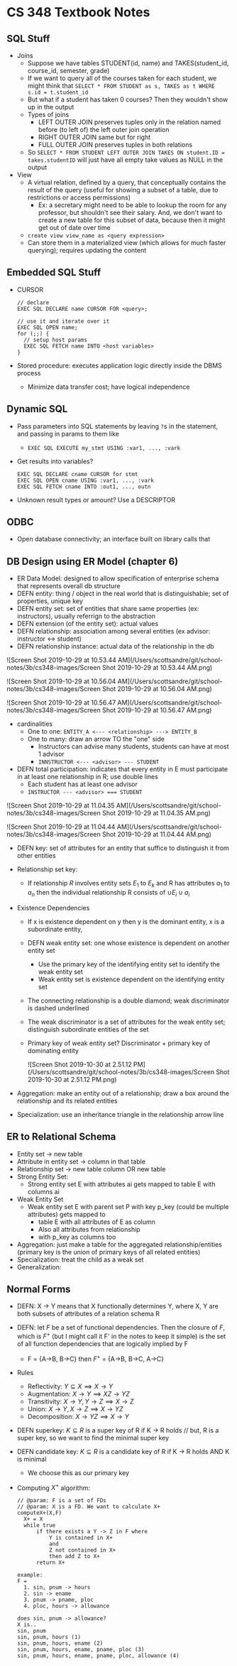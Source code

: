 # CS 348 Textbook Notes

## SQL Stuff

- Joins
  - Suppose we have tables STUDENT(id, name) and TAKES(student_id, course_id, semester, grade)
  - If we want to query all of the courses taken for each student, we might think that `SELECT * FROM STUDENT as s, TAKES as t WHERE s.id = t.student_id`
  - But what if a student has taken 0 courses? Then they wouldn't show up in the output
  - Types of joins
    - LEFT OUTER JOIN preserves tuples only in the relation named before (to left of) the left outer join operation
    - RIGHT OUTER JOIN same but for right
    - FULL OUTER JOIN preserves tuples in both relations
  - So `SELECT * FROM STUDENT LEFT OUTER JOIN TAKES ON student.ID = takes.studentID` will just have all empty take values as NULL in the output
- View
  - A virtual relation, defined by a query, that conceptually contains the result of the query (useful for showing a subset of a table, due to restrictions or access permissions)
    - Ex: a secretary might need to be able to lookup the room for any professor, but shouldn't see their salary. And, we don't want to create a new table for this subset of data, because then it might get out of date over time
  - `create view view_name as <query expression>`
  - Can store them in a materialized view (which allows for much faster querying); requires updating the content

## Embedded SQL Stuff

- CURSOR

  ```
  // declare 
  EXEC SQL DECLARE name CURSOR FOR <query>;
  
  // use it and iterate over it
  EXEC SQL OPEN name;
  for (;;) {
  	// setup host params
  	EXEC SQL FETCH name INTO <host variables>
  }
  ```

  

- Stored procedure: executes application logic directly inside the DBMS process

  - Minimize data transfer cost; have logical independence

## Dynamic SQL

- Pass parameters into SQL statements by leaving `?`s in the statement, and passing in params to them like

  - `EXEC SQL EXECUTE my_stmt USING :var1, ..., :vark`

- Get results into variables?

  ```
  EXEC SQL DECLARE cname CURSOR for stmt
  EXEC SQL OPEN cname USING :var1, ..., :vark
  EXEC SQL FETCH cname INTO :out1, ..., outn
  ```

- Unknown result types or amount? Use a DESCRIPTOR

## ODBC

- Open database connectivity; an interface built on library calls that 

## DB Design using ER Model (chapter 6)

- ER Data Model: designed to allow specification of enterprise schema that represents overall db structure
- DEFN entity: thing / object in the real world that is distinguishable; set of properties, unique key
- DEFN entity set: set of entities that share same properties (ex: instructors), usually referrign to the abstraction
- DEFN extension (of the entity set): actual values
- DEFN relationship: association among several entities (ex advisor: instructor <-> student)
- DEFN relationship instance: actual data of the relationship in the db

![Screen Shot 2019-10-29 at 10.53.44 AM](/Users/scottsandre/git/school-notes/3b/cs348-images/Screen Shot 2019-10-29 at 10.53.44 AM.png)

![Screen Shot 2019-10-29 at 10.56.04 AM](/Users/scottsandre/git/school-notes/3b/cs348-images/Screen Shot 2019-10-29 at 10.56.04 AM.png)

![Screen Shot 2019-10-29 at 10.56.47 AM](/Users/scottsandre/git/school-notes/3b/cs348-images/Screen Shot 2019-10-29 at 10.56.47 AM.png)

- cardinalities
  - One to one: `ENTITY_A <--- <relationship> ---> ENTITY_B`
  - One to many: draw an arrow TO the "one" side
    - Instructors can advise many students, students can have at most 1 advisor
    - `INNSTRUCTOR <--- <advisor> --- STUDENT`
- DEFN total participation: indicates that every entity in E must participate in at least one relationship in R; use double lines
  - Each student has at least one advisor
  - `INSTRUCTOR --- <advisor> === STUDENT`

![Screen Shot 2019-10-29 at 11.04.35 AM](/Users/scottsandre/git/school-notes/3b/cs348-images/Screen Shot 2019-10-29 at 11.04.35 AM.png)

![Screen Shot 2019-10-29 at 11.04.44 AM](/Users/scottsandre/git/school-notes/3b/cs348-images/Screen Shot 2019-10-29 at 11.04.44 AM.png)

- DEFN key: set of attributes for an entity that suffice to distinguish it from other entities

- Relationship set key:

  - If relationship $R$ involves entity sets $E_1$ to $E_k$ and R has attributes $a_1$ to $a_n$ then the individual relationship R consists of $\cup E_i \cup a_i$

- Existence Dependencies

  - If x is existence dependent on y then y is the dominant entity, x is a subordinate entity,

  - DEFN weak entity set: one whose existence is dependent on another entity set

    - Use the primary key of the identifying entity set to identify the weak entity set
    - Weak entity set is existence dependent on the identifying entity set

  - The connecting relationship is a double diamond; weak discriminator is dashed underlined

  - The weak discriminator is a set of attributes for the weak entity set; distinguish subordinate entities  of the set

  - Primary key of weak entity set? Discriminator + primary key of dominating entity

    ![Screen Shot 2019-10-30 at 2.51.12 PM](/Users/scottsandre/git/school-notes/3b/cs348-images/Screen Shot 2019-10-30 at 2.51.12 PM.png)

- Aggregation: make an entity out of a relationship; draw a box around the relationship and its related entities
- Specialization: use an inheritance triangle in the relationship arrow line

## ER to Relational Schema

- Entity set -> new table
- Attribute in entity set -> column in that table
- Relationship set -> new table column OR new table
- Strong Entity Set:
  - Strong entity set E with attributes ai gets mapped to table E with columns ai
- Weak Entity Set
  - Weak entity set E with parent set P with key p_key (could be multiple attributes) gets mapped to
    - table E with all attributes of E as column
    - Also all attributes from relationship
    - with p_key as columns too
- Aggregation: just make a table for the aggregated relationship/entities (primary key is the union of primary keys of all related entities)
- Specialization: treat the child as a weak set
- Generalization:



## Normal Forms

- DEFN: X -> Y means that X functionally determines Y, where X, Y are both subsets of attributes of a relation schema R

- DEFN: let $F$ be a set of functional dependencies. Then the closure of $F$, which is $F^+$ (but I might call it F' in the notes to keep it simple) is the set of all function dependencies that are logically implied by F
  
  - F = {A->B, B->C} then $F^+$ = {A->B, B->C, A->C}
  
- Rules

  - Reflectivity: $Y \subseteq X \implies X \rightarrow Y$
  - Augmentation: $X \rightarrow Y \implies XZ \rightarrow YZ$
  - Transitivity: $X \rightarrow Y, Y \rightarrow Z \implies X \rightarrow Z$
  - Union: $X \rightarrow Y, X \rightarrow Z \implies X \rightarrow YZ$
  - Decomposition: $X \rightarrow YZ \implies X \rightarrow Y$

- DEFN superkey: $K \subseteq R$ is a super key of R if K -> R holds // but, R is a super key, so we want to find the minimal super key

- DEFN candidate key: $K \subseteq R$ is a candidate key of R if K -> R holds AND K is minimal 
  
  - We choose this as our primary key
  
- Computing $X^+$ algorithm:

  ```
  // @param: F is a set of FDs
  // @param: X is a FD. We want to calculate X+
  computeX+(X,F)
  	X+ = X
  	while true
  		if there exists a Y -> Z in F where
  			Y is contained in X+
  			and
  			Z not contained in X+
  			then add Z to X+
  		return X+
  ```

  ```
  example:
  F =
  	1. sin, pnum -> hours
  	2. sin -> ename
  	3. pnum -> pname, ploc
  	4. ploc, hours -> allowance
  
  does sin, pnum -> allowance?
  X is..
  sin, pnum
  sin, pnum, hours (1)
  sin, pnum, hours, ename (2)
  sin, pnum, hours, ename, pname, ploc (3)
  sin, pnum, hours, ename, pname, ploc, allowance (4)
  ```

  